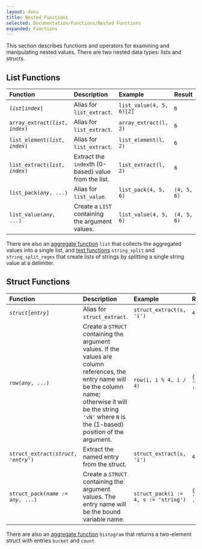 ```yaml
---
layout: docu
title: Nested Functions
selected: Documentation/Functions/Nested Functions
expanded: Functions
---
```

This section describes functions and operators for examining and manipulating nested values. There are two nested data types: lists and structs.

## List Functions

| Function | Description | Example | Result |
|:---|:---|:---|:---|
| *`list`*`[`*`index`*`]` | Alias for `list_extract`. | `list_value(4, 5, 6)[2]` | `6` |
| `array_extract(`*`list`*`, `*`index`*`)` | Alias for `list_extract`. | `array_extract(l, 2)` | `6` |
| `list_element(`*`list`*`, `*`index`*`)` | Alias for `list_extract`. | `list_element(l, 2)` | `6` |
| `list_extract(`*`list`*`, `*`index`*`)` | Extract the `index`th (0-based) value from the list. | `list_extract(l, 2)` | `6` |
| `list_pack(`*`any`*`, ...)` | Alias for `list_value`. | `list_pack(4, 5, 6)` | `(4, 5, 6)` |
| `list_value(`*`any`*`, ...)` | Create a `LIST` containing the argument values. | `list_value(4, 5, 6)` | `(4, 5, 6)` |

There are also an [aggregate function](../aggregates) `list` that collects the aggregated values into a single list, and [text functions](./char) `string_split` and `string_split_regex` that create lists of strings by splitting a single string value at a delimiter.

## Struct Functions

| Function | Description | Example | Result |
|:---|:---|:---|:---|
| *`struct`*`[`*`entry`*`]` | Alias for `struct_extract`. | `struct_extract(s, 'i')` | `4` |
| `row(`*`any`*`, ...)` | Create a `STRUCT` containing the argument values. If the values are column references, the entry name will be the column name; otherwise it will be the string `'vN'` where `N` is the (1-based) position of the argument. | `row(i, i % 4, i / 4)` | `{'i': 3, 'v2': 3, 'v3': 0}`|
| `struct_extract(`*`struct`*`, `*`'entry'`*`)` | Extract the named entry from the struct. | `struct_extract(s, 'i')` | `4` |
| `struct_pack(`*`name := any`*`, ...)` | Create a `STRUCT` containing the argument values. The entry name will be the bound variable name. | `struct_pack(i := 4, s := 'string')` | `{'i': 3, 's': 'string'}`|

There are also an [aggregate function](../aggregates) `histogram` that returns a two-element struct with entries `bucket` and `count`.
